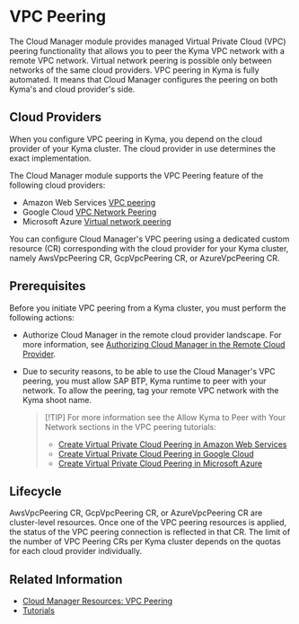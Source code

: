 # VPC Peering

The Cloud Manager module provides managed Virtual Private Cloud (VPC) peering functionality that allows you to peer the Kyma VPC network with a remote VPC network. Virtual network peering is possible only between networks of the same cloud providers. VPC peering in Kyma is fully automated. It means that Cloud Manager configures the peering on both Kyma's and cloud provider's side.

## Cloud Providers

When you configure VPC peering in Kyma, you depend on the cloud provider of your Kyma cluster. The cloud provider in use determines the exact implementation.

The Cloud Manager module supports the VPC Peering feature of the following cloud providers:

* Amazon Web Services [VPC peering](https://docs.aws.amazon.com/vpc/latest/peering/what-is-vpc-peering.html)
* Google Cloud [VPC Network Peering](https://cloud.google.com/vpc/docs/vpc-peering)
* Microsoft Azure [Virtual network peering](https://learn.microsoft.com/en-us/azure/virtual-network/virtual-network-peering-overview)

You can configure Cloud Manager's VPC peering using a dedicated custom resource (CR) corresponding with the cloud provider for your Kyma cluster, namely AwsVpcPeering CR, GcpVpcPeering CR, or AzureVpcPeering CR.

## Prerequisites

Before you initiate VPC peering from a Kyma cluster, you must perform the following actions:

* Authorize Cloud Manager in the remote cloud provider landscape. For more information, see [Authorizing Cloud Manager in the Remote Cloud Provider](00-50-vpc-peering-authorization.md).
* Due to security reasons, to be able to use the Cloud Manager's VPC peering, you must allow SAP BTP, Kyma runtime to peer with your network. To allow the peering, tag your remote VPC network with the Kyma shoot name.
  
  > [!TIP] For more information see the Allow Kyma to Peer with Your Network sections in the VPC peering tutorials:
  > * [Create Virtual Private Cloud Peering in Amazon Web Services](./tutorials/01-30-10-aws-vpc-peering.md#allow-sap-btp-kyma-runtime-to-peer-with-your-network)
  > * [Create Virtual Private Cloud Peering in Google Cloud](./tutorials/01-30-20-gcp-vpc-peering.md#allow-sap-btp-kyma-runtime-to-peer-with-your-network)
  > * [Create Virtual Private Cloud Peering in Microsoft Azure](./tutorials/01-30-30-azure-vpc-peering.md#allow-sap-btp-kyma-runtime-to-peer-with-your-remote-network)

## Lifecycle

AwsVpcPeering CR, GcpVpcPeering CR, or AzureVpcPeering CR are cluster-level resources. Once one of the VPC peering resources is applied, the status of the VPC peering connection is reflected in that CR. The limit of the number of VPC Peering CRs per Kyma cluster depends on the quotas for each cloud provider individually.

## Related Information

* [Cloud Manager Resources: VPC Peering](./resources/README.md)
* [Tutorials](./tutorials/README.md)
